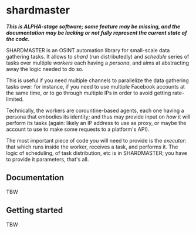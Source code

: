 # shardmaster
***This is ALPHA-stage software; some feature may be missing, and the documentation may be lacking or not fully represent the current state of the code.***

SHARDMASTER is an OSINT automation library for small-scale data gathering tasks. It allows to _shard_ (run distributedly) and _schedule_ series of tasks over multiple _workers_ each having a _persona_, and aims at abstracting away the logic needed to do so. 

This is useful if you need multiple channels to parallelize the data gathering tasks over: for instance, if you need to use multiple Facebook accounts at the same time, or to go through multiple IPs in order to avoid getting rate-limited. 

Technically, the workers are corountine-based agents, each one having a persona that embodies its identity; and thus may provide input on _how_ it will perform its tasks (again: likely an IP address to use as proxy, or maybe the account to use to make some requests to a platform's API). 

The most important piece of code you will need to provide is the _executor_: that which runs inside the worker, receives a task, and performs it. The logic of scheduling, of task distribution, etc is in SHARDMASTER; you have to provide it parameters, that's all. 

## Documentation
TBW

## Getting started
TBW